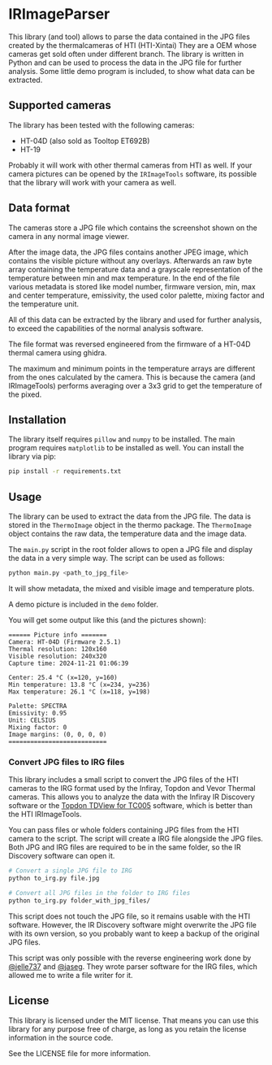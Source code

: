 # IRImageParser

This library (and tool) allows to parse the data contained in the JPG files created by the thermalcameras of HTI (HTI-Xintai)
They are a OEM whose cameras get sold often under different branch. The library is written in Python and can be used to process the data in the JPG file for
further analysis. Some little demo program is included, to show what data can be extracted.

## Supported cameras
 
The library has been tested with the following cameras:
* HT-04D (also sold as Tooltop ET692B)
* HT-19

Probably it will work with other thermal cameras from HTI as well. If your camera pictures can be opened by the `IRImageTools`
software, its possible that the library will work with your camera as well.

## Data format
The cameras store a JPG file which contains the screenshot shown on the camera in any normal image viewer.

After the image data, the JPG files contains another JPEG image, which contains the visible picture without any overlays.
Afterwards an raw byte array containing the temperature data and a grayscale representation of the temperature between
min and max temperature.
In the end of the file various metadata is stored like model number, firmware version, min, max and center temperature,
emissivity, the used color palette, mixing factor and the temperature unit.

All of this data can be extracted by the library and used for further analysis, to exceed the capabilities of the normal
analysis software.

The file format was reversed engineered from the firmware of a HT-04D thermal camera using ghidra.

The maximum and minimum points in the temperature arrays are different from the ones calculated by the camera. This
is because the camera (and IRImageTools) performs averaging over a 3x3 grid to get the temperature of the pixed.

## Installation

The library itself requires `pillow` and `numpy` to be installed. The main program requires `matplotlib` to be installed as well.
You can install the library via pip:

```bash
pip install -r requirements.txt
```

## Usage

The library can be used to extract the data from the JPG file. The data is stored in the `ThermoImage` object in the thermo
package. The `ThermoImage` object contains the raw data, the temperature data and the image data.

The `main.py` script in the root folder allows to open a JPG file and display the data in a very simple way. The script
can be used as follows:

```bash
python main.py <path_to_jpg_file>
```

It will show metadata, the mixed and visible image and temperature plots.

A demo picture is included in the `demo` folder.

You will get some output like this (and the pictures shown):

```
====== Picture info =======
Camera: HT-04D (Firmware 2.5.1)
Thermal resolution: 120x160
Visible resolution: 240x320
Capture time: 2024-11-21 01:06:39

Center: 25.4 °C (x=120, y=160)
Min temperature: 13.8 °C (x=234, y=236)
Max temperature: 26.1 °C (x=118, y=198)

Palette: SPECTRA
Emissivity: 0.95
Unit: CELSIUS
Mixing factor: 0
Image margins: (0, 0, 0, 0)
===========================
```

### Convert JPG files to IRG files
This library includes a small script to convert the JPG files of the HTI cameras to the IRG format used by the Infiray,
Topdon and Vevor Thermal cameras. This allows you to analyze the data with the Infiray IR Discovery software or the [Topdon
TDView for TC005](https://www.topdon.com/pages/pro-down?fuzzy=TC005) software, which is better than the HTI IRImageTools.

You can pass  files or whole folders containing JPG files from the HTI camera to the script. The script will create a IRG
file alongside the JPG files. Both JPG and IRG files are required to be in the same folder, so the IR Discovery software
can open it.

```bash
# Convert a single JPG file to IRG
python to_irg.py file.jpg

# Convert all JPG files in the folder to IRG files
python to_irg.py folder_with_jpg_files/
```

This script does not touch the JPG file, so it remains usable with the HTI software. However, the IR Discovery software
might overwrite the JPG file with its own version, so you probably want to keep a backup of the original JPG files.

This script was only possible with the reverse engineering work done by [@jelle737](https://github.com/jelle737/Vevor-Thermal-Utilities/tree/main)
and [@jaseg](https://github.com/jaseg/infiray_irg). They wrote parser software for the IRG files, which allowed me to
write a file writer for it.

## License
This library is licensed under the MIT license. That means you can use this library for any purpose free of charge,
as long as you retain the license information in the source code.

See the LICENSE file for more information.